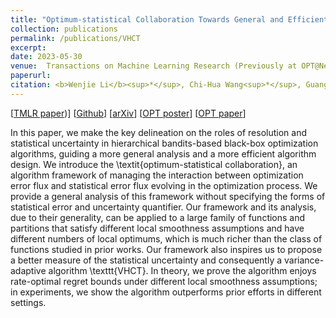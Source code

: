 ```yaml
---
title: "Optimum-statistical Collaboration Towards General and Efficient Black-box Optimization"
collection: publications
permalink: /publications/VHCT
excerpt: 
date: 2023-05-30
venue:  Transactions on Machine Learning Research (Previously at OPT@NeurIPS'21)
paperurl:
citation: <b>Wenjie Li</b><sup>*</sup>, Chi-Hua Wang<sup>*</sup>, Guang Cheng, Qifan Song. Optimum-statistical Collaboration Towards General and Efficient Black-box Optimization. The 35th Conference on Neural Information Processing Systems (NeurIPS 2021) Optimization for Machine Learning (OPT) Workshop.
---
```

[[TMLR paper](https://openreview.net/forum?id=ClIcmwdlxn))] [[Github](https://github.com/WilliamLwj/PyXAB)] [[arXiv](https://arxiv.org/abs/2106.09215)]  [[OPT poster](https://williamlwj.github.io/About/files/posters/VHCT_poster.pdf)]
[[OPT paper](https://opt-ml.org/papers/2021/paper8.pdf)]

 In this paper, we make the key delineation on the roles of resolution and statistical uncertainty in hierarchical bandits-based black-box optimization algorithms, guiding a more general analysis and a more efficient algorithm design. We introduce the \textit{optimum-statistical collaboration}, an algorithm framework of managing the interaction between optimization error flux and statistical error flux evolving in the optimization process. We provide a general analysis of this framework without specifying the forms of statistical error and uncertainty quantifier. Our framework and its analysis, due to their generality, can be applied to a large family of functions and partitions that satisfy different local smoothness assumptions and have different numbers of local optimums, which is much richer than the class of functions studied in prior works. Our framework also inspires us to propose a better measure of the statistical uncertainty and consequently a variance-adaptive algorithm \texttt{VHCT}. In theory, we prove the algorithm enjoys rate-optimal regret bounds under different local smoothness assumptions; in experiments, we show the algorithm outperforms prior efforts in different settings.
